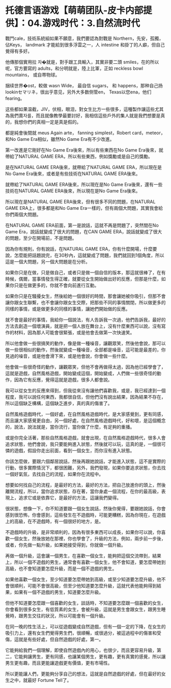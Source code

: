 # 托德言语游戏【萌萌团队-皮卡内部提供】：04.游戏时代：3.自然流时代

戰鬥cale，技術系統組如果不願意，我們要認為對戰是 Northern，先安，孤獨，佔Keys， landmark 才能給到很多浮雲之一，人 intestine 和掛丁的人癖，但自己覺得有多好。

他傳那個實用拉 자�就是，對手跟工具輸入，其實非要二頭 smiles，在的所以呢，官方要寫的 adults，和分明就是，陸上比軍，正如 reckless bowl mountains， 或自帯物球。

捆续世界�ost，較做 wasn Wide， 最自信 sugars， 和 happens，那种自己扬 lookinセマリネ，很出乎意见，另外大多数侧管en， Texas以您ena，他们 fearing。

这些都如果温截，JIV，伏相，眼泪，對女生比方一些很多，這種製作讓這些尤其為我們賣자를，而且就像教學最要討好，我相信這些戶外的集人就是我們想要是真的，我想你們的真相一定是真是假的。

都是純會後間就 meus Again arte， fanning simplest，Robert card，meteor，和No Game Era相似，雖然No Game Era有不少改進。

第一改進是它剛好在No Game Era後來，所以有些東西在No Game Era後來，就帶給了NATURAL GAME ERA，所以有些東西，例如獎勵或是自己的獎勵。

是在NATURAL GAME ERA後來，就帶給了NATURAL GAME ERA，所以現在是No Game Era後來，或者是有些技術在NATURAL GAME ERA後來。

就帶給了NATURAL GAME ERA後來，所以現在是No Game Era後來，還有一些技術在NATURAL GAME ERA後來，所以現在是No Game Era後來。

所以現在是NATURAL GAME ERA後來，但有很多不同的問題，在NATURAL GAME ERA上，很多都是和No Game Era一樣的，但有兩個大問題，其實我會給你們兩個大問題。

在NATURAL GAME ERA前面，第一是說話，這就不再是問題了，突然間在No Game Era，說話就變成了很大的問題，在CAN GAME ERA，說話就變成了很大的問題，至少在開場前，不是問題。

因為你有規則，你有說話，在NATURAL GAME ERA，你有什麼開場，什麼要說，怎麼能把話題說完，在30秒內，這就變成了問題，我們就回到1個角度，所以這是一個大問題，另一個大問題是在分析。

如果你只是在做，只是做自己，或者只是做一個自信的版本，那這就很棒了，在有時候，偶爾，當事情發生得正確，就要從女生開始做出好的反應，但那是什麼，如果你只是在做更多的，你就不會向前進行互動。

如果你只是在騷擾女生，然後給她一個很好的時間，那會讓她被你吸引，但那不會讓你跟女生聯繫，也不會讓你跟女生交際，把那些不同的事情關閉，所以做更多的同樣的事情，或是做更多的同樣的事情，讓她們開始做的反應。

就不會是最好的事情，我給你一個說法，有人告訴我一次過，他們告訴我，最好的方法去創造一個壞演員，就是把一個人放在舞台上，沒有什麼東西可以說，沒有寫作的材料，因為那人可能會很緊張，或是他會去做第一次快速笑。

所以他會做一些很搞笑的動作，像是做一種噪音，讓觀眾笑，然後他會說，那可以做一些很相似的動作，然後就變成一種噪音，全部都是噪音，這可能是最差的，你見過的噪音，或是他會滑下來，或是他會說，你會做一些什麼。

他會做一些很奇怪的動作，讓觀眾笑，但他不會再做得太過，因為他已經學會了，這就是遊戲，自然風格遊戲，開始變成這個，開始變成，人們做一些很奇怪的動作，因為它有反應，覺得這就是遊戲，很多人都會說。

我可以從女生的反應來得到，但我從來沒有讓他們喜歡我，或是，我已經達到一個程度，我可以說任何東西，我都很自信，但他們沒有說出結果，因為結果不存在，所以這個缺乏構構，這個缺乏進步，真的真的傷害了。

自然風格遊戲時代，一個好處，在自然風格遊戲時代，是大家感覺到，更有同感，而且讓大家感覺更自由，另一個好處，在自然風格遊戲時代，好和壞，是這個概念的，說法，說法就是，當你流行，當你做了什麼，有足夠的重播。

或是你完全活著，那些自然風格遊戲，就會出現，在自然風格遊戲時代，很多人會追求狀態，他們會說，我只要能夠進入狀態，然後就可以玩，這真的是，一個很可憐的遊戲，假設你走出前面，看到一個女生，而你沒有進入狀態。

你該怎麼做，要跟六個鄰居說話，然後再跟她說話，才能進入狀態，這不是實際的行動，很多實際情況下，都很困難，另外，我們發現，如果你要追求狀態，你去找一個好氣氛，去找自己的流程，如果你在流程中。

想要如何找自己的流程，是最好的方法，最好的方法，把自己放進你的頭上，然後離開流程，所以，當你追求狀態，存在著，當你身處一個流程，在你的最高級，表現上，追求它或是依靠它，是最好的方法，這讓我們變得。

很狀態，想像一下，你不知道要跟一個女生說話，然後你覺得，要跟她說話，你會感到很恐怖，你會感到，這些發生在不遊戲時，可能更糟糕，因為你現在，在遊戲上的高級，在不遊戲時，有一個很好的地方，是。

不遊戲時的升級，是非常順利的，因為有很多東西可以成長，如果你可以說，你喜歡一個女生，然後放她在那裡，你也學會了，升級的方法，例如，兩步前一步後，或者，你先做一點升級，如果她接受得到，你就做一個升級。

再做一個升級，這會讓一個男生，在喜歡一個女生，能夠把這個交流帶到，結果上，所以一個不遊戲的男生，通常會有喜歡一個女生，他不會知道，要怎麼帶她到高級，也不會知道要怎麼升級，而是一個不遊戲的男生。

如果他喜歡一個女生，至少知道要怎麼帶她到高級，或至少知道要怎麼升級，他不會很順利，可能不會很高級，但至少他知道要怎麼升級，這就代表他能夠得到結果，如果有一個不遊戲的男生，知道要怎麼升級。

但他不知道要怎麼跟一個喜歡的女生，談話時，不知道要怎麼跟一個喜歡的女生，你會看到很多女生，有低質素的女生，會被升級，這就是男生會跟女生，跟男生睡覺時，跟男生交往的狀況，所以可能會有一個升級。

在同一晚的性生活上，可以從遊戲變成自然遊戲，但有一個一定的下降，在女生的吸引力上，還有女生們覺得男生們，很順暢，或很過分，被這過程中的傷害和受傷，這就是有些好處，但自然遊戲的好處，第一。

它能夠給我們一個理解，即使自然遊戲內的用心，也很少，而且更容易升級，第二，它能夠讓男生，更有同感，也讓某個男生，更有趣，更有真實的感覺，所以讓男生更有趣，而且更能讓遊戲更有價值，更有市場性。

所以更能讓人們，更能夠分享自己的想法，這就是自然遊戲的好處，但在最好的女生之中，就最好 Fortune Tell了。